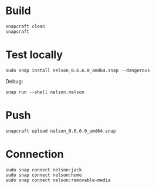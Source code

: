 # Build

```
snapcraft clean
snapcraft
```

# Test locally

```
sudo snap install nelson_0.6.6.0_amd64.snap --dangerous
```

Debug:
```
snap run --shell nelson.nelson
```

# Push

```
snapcraft upload nelson_0.6.6.0_amd64.snap
```

# Connection

```
sudo snap connect nelson:jack
sudo snap connect nelson:home
sudo snap connect nelson:removable-media
```



